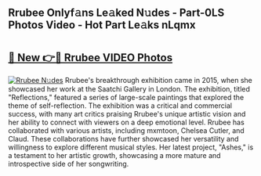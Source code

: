 ## Rrubee Onlyf𝚊ns Le𝚊ked N𝚞des - Part-0LS Photos Video - Hot Part Le𝚊ks nLqmx

# <h2><a href="http://ab36817.deff.icu/?id=Rrubee">🔗 New 👉🔴 Rrubee VIDEO Photos</a></h2>

[![Rrubee N𝚞des](https://i.imgur.com/rIISA9y.gif)](http://ab36817.deff.icu/?id=Rrubee)
Rrubee's breakthrough exhibition came in 2015, when she showcased her work at the Saatchi Gallery in London. The exhibition, titled "Reflections," featured a series of large-scale paintings that explored the theme of self-reflection. The exhibition was a critical and commercial success, with many art critics praising Rrubee's unique artistic vision and her ability to connect with viewers on a deep emotional level. Rrubee has collaborated with various artists, including mxmtoon, Chelsea Cutler, and Claud. These collaborations have further showcased her versatility and willingness to explore different musical styles. Her latest project, "Ashes," is a testament to her artistic growth, showcasing a more mature and introspective side of her songwriting.
